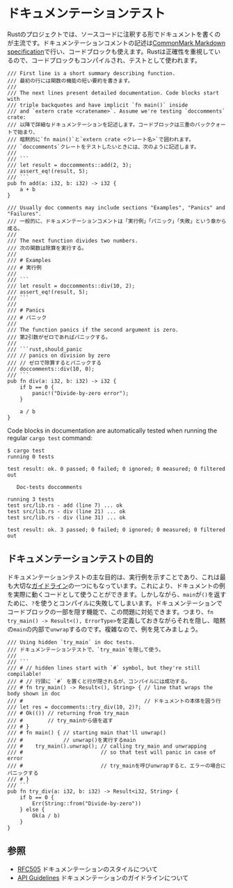 <!--
# Documentation testing
-->
# ドキュメンテーションテスト

<!--
The primary way of documenting a Rust project is through annotating the source
code. Documentation comments are written in 
[CommonMark Markdown specification][commonmark] and support code blocks in them.
Rust takes care about correctness, so these code blocks are compiled and used 
as documentation tests.
-->
Rustのプロジェクトでは、ソースコードに注釈する形でドキュメントを書くのが主流です。ドキュメンテーションコメントの記述は[CommonMark Markdown specification][commonmark]で行い、コードブロックも使えます。Rustは正確性を重視しているので、コードブロックもコンパイルされ、テストとして使われます。

```rust,ignore
/// First line is a short summary describing function.
/// 最初の行には関数の機能の短い要約を書きます。
///
/// The next lines present detailed documentation. Code blocks start with
/// triple backquotes and have implicit `fn main()` inside
/// and `extern crate <cratename>`. Assume we're testing `doccomments` crate:
/// 以降で詳細なドキュメンテーションを記述します。コードブロックは三重のバッククォートで始まり、
/// 暗黙的に`fn main()`と`extern crate <クレート名>`で囲われます。
/// `doccomments`クレートをテストしたいときには、次のように記述します。
///
/// ```
/// let result = doccomments::add(2, 3);
/// assert_eq!(result, 5);
/// ```
pub fn add(a: i32, b: i32) -> i32 {
    a + b
}

/// Usually doc comments may include sections "Examples", "Panics" and "Failures".
/// 一般的に、ドキュメンテーションコメントは「実行例」「パニック」「失敗」という章から成る。
///
/// The next function divides two numbers.
/// 次の関数は除算を実行する。
///
/// # Examples
/// # 実行例
///
/// ```
/// let result = doccomments::div(10, 2);
/// assert_eq!(result, 5);
/// ```
///
/// # Panics
/// # パニック
///
/// The function panics if the second argument is zero.
/// 第2引数がゼロであればパニックする。
///
/// ```rust,should_panic
/// // panics on division by zero
/// // ゼロで除算するとパニックする
/// doccomments::div(10, 0);
/// ```
pub fn div(a: i32, b: i32) -> i32 {
    if b == 0 {
        panic!("Divide-by-zero error");
    }

    a / b
}
```

Code blocks in documentation are automatically tested
when running the regular `cargo test` command:

```shell
$ cargo test
running 0 tests

test result: ok. 0 passed; 0 failed; 0 ignored; 0 measured; 0 filtered out

   Doc-tests doccomments

running 3 tests
test src/lib.rs - add (line 7) ... ok
test src/lib.rs - div (line 21) ... ok
test src/lib.rs - div (line 31) ... ok

test result: ok. 3 passed; 0 failed; 0 ignored; 0 measured; 0 filtered out
```

<!--
## Motivation behind documentation tests
-->
## ドキュメンテーションテストの目的

<!--
The main purpose of documentation tests is to serve as examples that exercise
the functionality, which is one of the most important
[guidelines][question-instead-of-unwrap]. It allows using examples from docs as
complete code snippets. But using `?` makes compilation fail since `main`
returns `unit`. The ability to hide some source lines from documentation comes
to the rescue: one may write `fn try_main() -> Result<(), ErrorType>`, hide it
and `unwrap` it in hidden `main`. Sounds complicated? Here's an example:
-->
ドキュメンテーションテストの主な目的は、実行例を示すことであり、これは最も大切な[ガイドライン][question-instead-of-unwrap]の一つにもなっています。これにより、ドキュメントの例を実際に動くコードとして使うことができます。しかしながら、`main`が`()`を返すために、`?`を使うとコンパイルに失敗してしまいます。ドキュメンテーションでコードブロックの一部を隠す機能で、この問題に対処できます。つまり、`fn try_main() -> Result<(), ErrorType>`を定義しておきながらそれを隠し、暗黙の`main`の内部で`unwrap`するのです。複雑なので、例を見てみましょう。

```rust,ignore
/// Using hidden `try_main` in doc tests.
/// ドキュメンテーションテストで、`try_main`を隠して使う。
///
/// ```
/// # // hidden lines start with `#` symbol, but they're still compilable!
/// # // 行頭に `#` を置くと行が隠されるが、コンパイルには成功する。
/// # fn try_main() -> Result<(), String> { // line that wraps the body shown in doc
/// #                                       // ドキュメントの本体を囲う行
/// let res = doccomments::try_div(10, 2)?;
/// # Ok(()) // returning from try_main
/// #        // try_mainから値を返す
/// # }
/// # fn main() { // starting main that'll unwrap()
/// #             // unwrap()を実行するmain
/// #    try_main().unwrap(); // calling try_main and unwrapping
/// #                         // so that test will panic in case of error
/// #                         // try_mainを呼びunwrapすると、エラーの場合にパニックする
/// # }
/// ```
pub fn try_div(a: i32, b: i32) -> Result<i32, String> {
    if b == 0 {
        Err(String::from("Divide-by-zero"))
    } else {
        Ok(a / b)
    }
}
```

<!--
## See Also
-->
## 参照

<!--
* [RFC505][RFC505] on documentation style
* [API Guidelines][doc-nursery] on documentation guidelines
-->
* [RFC505][RFC505] ドキュメンテーションのスタイルについて
* [API Guidelines][doc-nursery] ドキュメンテーションのガイドラインについて

[doc-nursery]: https://rust-lang-nursery.github.io/api-guidelines/documentation.html
[commonmark]: https://commonmark.org/
[markdown]: https://daringfireball.net/projects/markdown/
[RFC505]: https://github.com/rust-lang/rfcs/blob/master/text/0505-api-comment-conventions.md
[question-instead-of-unwrap]: https://rust-lang-nursery.github.io/api-guidelines/documentation.html#examples-use--not-try-not-unwrap-c-question-mark
